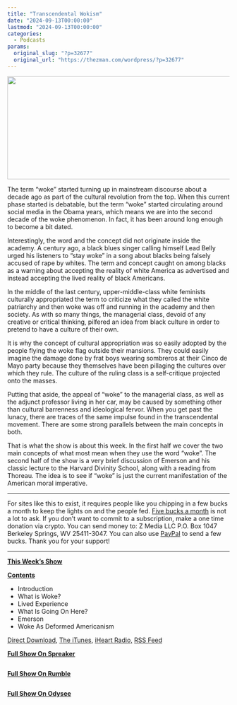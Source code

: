 ```yaml
---
title: "Transcendental Wokism"
date: "2024-09-13T00:00:00"
lastmod: "2024-09-13T00:00:00"
categories:
  - Podcasts
params:
  original_slug: "?p=32677"
  original_url: "https://thezman.com/wordpress/?p=32677"
---
```


[<img
src="http://thezman.com/wordpress/wp-content/uploads/2018/01/Power-Hour.png"
decoding="async" width="600" height="233" />](http://thezman.com/wordpress/wp-content/uploads/2018/01/Power-Hour.png)

The term “woke” started turning up in mainstream discourse about a
decade ago as part of the cultural revolution from the top. When this
current phase started is debatable, but the term “woke” started
circulating around social media in the Obama years, which means we are
into the second decade of the woke phenomenon. In fact, it has been
around long enough to become a bit dated.

Interestingly, the word and the concept did not originate inside the
academy. A century ago, a black blues singer calling himself Lead Belly
urged his listeners to “stay woke” in a song about blacks being falsely
accused of rape by whites. The term and concept caught on among blacks
as a warning about accepting the reality of white America as advertised
and instead accepting the lived reality of black Americans.

In the middle of the last century, upper-middle-class white feminists
culturally appropriated the term to criticize what they called the white
patriarchy and then woke was off and running in the academy and then
society. As with so many things, the managerial class, devoid of any
creative or critical thinking, pilfered an idea from black culture in
order to pretend to have a culture of their own.

It is why the concept of cultural appropriation was so easily adopted by
the people flying the woke flag outside their mansions. They could
easily imagine the damage done by frat boys wearing sombreros at their
Cinco de Mayo party because they themselves have been pillaging the
cultures over which they rule. The culture of the ruling class is a
self-critique projected onto the masses.

Putting that aside, the appeal of “woke” to the managerial class, as
well as the adjunct professor living in her car, may be caused by
something other than cultural barrenness and ideological fervor. When
you get past the lunacy, there are traces of the same impulse found in
the transcendental movement. There are some strong parallels between the
main concepts in both.

That is what the show is about this week. In the first half we cover the
two main concepts of what most mean when they use the word “woke”. The
second half of the show is a very brief discussion of Emerson and his
classic lecture to the Harvard Divinity School, along with a reading
from Thoreau. The idea is to see if “woke” is just the current
manifestation of the American moral imperative.

------------------------------------------------------------------------

For sites like this to exist, it requires people like you chipping in a
few bucks a month to keep the lights on and the people fed.
<a href="https://www.subscribestar.com/the-z-blog"
rel="noopener noreferrer" target="_blank">Five bucks a month</a> is not
a lot to ask. If you don’t want to commit to a subscription, make a one
time donation via crypto. You can send money to: Z Media LLC P.O. Box
1047 Berkeley Springs, WV 25411-3047. You can also use <a
href="https://www.paypal.com/cgi-bin/webscr?cmd=_s-xclick&amp;hosted_button_id=UDAS2Q8JYA6CN&amp;source=url"
rel="noopener noreferrer" target="_blank">PayPal</a> to send a few
bucks. Thank you for your support!

------------------------------------------------------------------------

**<u>This Week’s Show</u>**

**<u>Contents</u>**

-   Introduction
-   What is Woke?
-   Lived Experience
-   What Is Going On Here?
-   Emerson
-   Woke As Deformed Americanism

<a href="https://api.spreaker.com/v2/episodes/61408382/download.mp3"
rel="noopener" target="_blank">Direct Download</a>, <a
href="https://itunes.apple.com/us/podcast/the-z-blog-power-hour/id1262799640?mt=2"
rel="noopener noreferrer" target="_blank">The iTunes</a>,
<a href="https://www.iheart.com/podcast/the-z-blog-power-hour-29246491/"
rel="noopener noreferrer" target="_blank">iHeart Radio,</a>
<a href="https://www.spreaker.com/show/2589657/episodes/feed"
rel="noopener noreferrer" target="_blank">RSS Feed</a>

**<u>Full Show On Spreaker</u>**

<span class="mce_SELRES_start" mce-type="bookmark"
style="display: inline-block; width: 0px; overflow: hidden; line-height: 0;">﻿</span>

**<u>Full Show On Rumble</u>**

<span class="mce_SELRES_start" mce-type="bookmark"
style="display: inline-block; width: 0px; overflow: hidden; line-height: 0;">﻿</span>

**<u>Full Show On Odysee</u>**

<span class="mce_SELRES_start" mce-type="bookmark"
style="display: inline-block; width: 0px; overflow: hidden; line-height: 0;">﻿</span>

